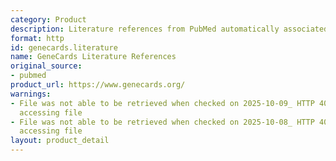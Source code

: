 ```yaml
---
category: Product
description: Literature references from PubMed automatically associated with genes
format: http
id: genecards.literature
name: GeneCards Literature References
original_source:
- pubmed
product_url: https://www.genecards.org/
warnings:
- File was not able to be retrieved when checked on 2025-10-09_ HTTP 403 error when
  accessing file
- File was not able to be retrieved when checked on 2025-10-08_ HTTP 403 error when
  accessing file
layout: product_detail
---
```

